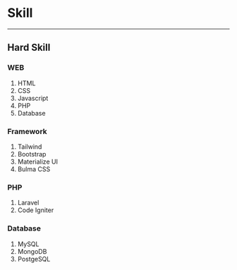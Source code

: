 

# Skill
---

## Hard Skill


### WEB
1. HTML
2. CSS
3. Javascript
4. PHP
5. Database



### Framework
1. Tailwind
2. Bootstrap
3. Materialize UI
4. Bulma CSS


### PHP
1. Laravel
2. Code Igniter

### Database
1. MySQL
2. MongoDB
3. PostgeSQL